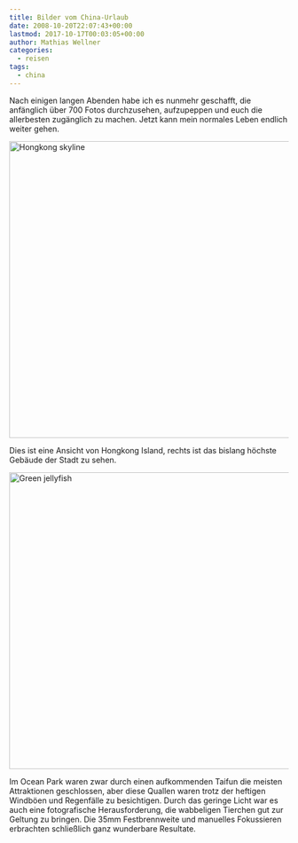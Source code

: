 ```yaml
---
title: Bilder vom China-Urlaub
date: 2008-10-20T22:07:43+00:00
lastmod: 2017-10-17T00:03:05+00:00
author: Mathias Wellner
categories:
  - reisen
tags:
  - china
---
```

Nach einigen langen Abenden habe ich es nunmehr geschafft, die anfänglich über 700 Fotos durchzusehen, aufzupeppen und euch die allerbesten zugänglich zu machen. Jetzt kann mein normales Leben endlich weiter gehen.

<a data-flickr-embed="true"  href="https://www.flickr.com/photos/mwellner/2952681526/" title="Hongkong skyline"><img src="https://c1.staticflickr.com/4/3274/2952681526_30f8bcb6ee_o.jpg" width="800" height="535" alt="Hongkong skyline"></a><script async src="//embedr.flickr.com/assets/client-code.js" charset="utf-8"></script>

Dies ist eine Ansicht von Hongkong Island, rechts ist das bislang höchste Gebäude der Stadt zu sehen.

<a data-flickr-embed="true"  href="https://www.flickr.com/photos/mwellner/2958563413/" title="Green jellyfish"><img src="https://c1.staticflickr.com/4/3033/2958563413_93fd0d020b_o.jpg" width="800" height="535" alt="Green jellyfish"></a><script async src="//embedr.flickr.com/assets/client-code.js" charset="utf-8"></script>

Im Ocean Park waren zwar durch einen aufkommenden Taifun die meisten Attraktionen geschlossen, aber diese Quallen waren trotz der heftigen Windböen und Regenfälle zu besichtigen. Durch das geringe Licht war es auch eine fotografische Herausforderung, die wabbeligen Tierchen gut zur Geltung zu bringen. Die 35mm Festbrennweite und manuelles Fokussieren erbrachten schließlich ganz wunderbare Resultate.
